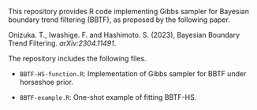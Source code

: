 This repository provides R code implementing Gibbs sampler for Bayesian boundary trend filtering (BBTF), as proposed by the following paper.

Onizuka. T., Iwashige. F. and Hashimoto. S. (2023), Bayesian Boundary Trend Filtering. *arXiv:2304.11491*.

The repository includes the following files.

* ```BBTF-HS-function.R```: Implementation of Gibbs sampler for BBTF under horseshoe prior.

* ```BBTF-example.R```: One-shot example of fitting BBTF-HS.
